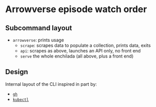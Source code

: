 # Arrowverse episode watch order

## Subcommand layout

- `arrowverse`: prints usage
  - `scrape`: scrapes data to populate a collection, prints data, exits
  - `api`: scrapes as above, launches an API only, no front end
  - `serve` the whole enchilada (all above, plus a front end)

## Design

Internal layout of the CLI inspired in part by:

- [`gh`](https://github.com/cli/cli)
- [`kubectl`](https://github.com/kubernetes/kubernetes/tree/master/cmd/kubectl)
